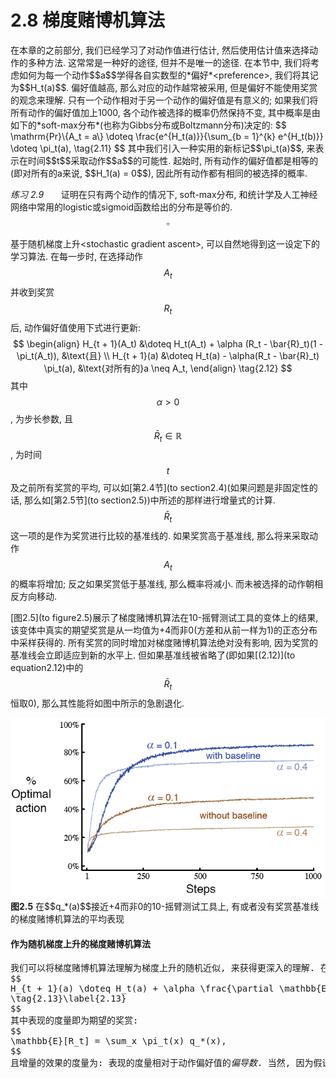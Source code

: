 # 2.8 梯度赌博机算法

<link href="../../../css/style.css" rel="stylesheet"></link>
在本章的之前部分, 我们已经学习了对动作值进行估计, 然后使用估计值来选择动作的多种方法. 这常常是一种好的途径, 但并不是唯一的途径. 在本节中, 我们将考虑如何为每一个动作$$a$$学得各自实数型的*偏好*&lt;preference&gt;, 我们将其记为$$H_t(a)$$. 偏好值越高, 那么对应的动作越常被采用, 但是偏好不能使用奖赏的观念来理解. 只有一个动作相对于另一个动作的偏好值是有意义的; 如果我们将所有动作的偏好值加上1000, 各个动作被选择的概率仍然保持不变, 其中概率是由如下的*soft-max分布*(也称为Gibbs分布或Boltzmann分布)决定的:
$$
\mathrm{Pr}\{A_t = a\} \doteq \frac{e^{H_t(a)}}{\sum_{b = 1}^{k} e^{H_t(b)}} \doteq \pi_t(a),
\tag{2.11}
$$
其中我们引入一种实用的新标记$$\pi_t(a)$$, 来表示在时间$$t$$采取动作$$a$$的可能性. 起始时, 所有动作的偏好值都是相等的(即对所有的a来说, $$H_1(a) = 0$$), 因此所有动作都有相同的被选择的概率.

*练习 2.9*&nbsp; &nbsp; &nbsp; &nbsp;证明在只有两个动作的情况下, soft-max分布, 和统计学及人工神经网络中常用的logistic或sigmoid函数给出的分布是等价的.<span class="float_right">$$\square$$</span>

基于随机梯度上升&lt;stochastic gradient ascent&gt;, 可以自然地得到这一设定下的学习算法. 在每一步时, 在选择动作$$A_t$$并收到奖赏$$R_t$$后, 动作偏好值使用下式进行更新:
$$
\begin{align}
H_{t + 1}(A_t) &\doteq H_t(A_t) + \alpha (R_t - \bar{R}_t)(1 - \pi_t(A_t)), &\text{且} \\
H_{t + 1}(a) &\doteq H_t(a) - \alpha(R_t - \bar{R}_t) \pi_t(a), &\text{对所有的}a \neq A_t,
\end{align}
\tag{2.12}
$$
其中$$\alpha > 0$$, 为步长参数, 且$$\bar{R}_t \in \mathbb{R}$$, 为时间$$t$$及之前所有奖赏的平均, 可以如[第2.4节](to section2.4)(如果问题是非固定性的话, 那么如[第2.5节](to section2.5))中所述的那样进行增量式的计算. $$\bar{R}_t$$这一项的是作为奖赏进行比较的基准线的. 如果奖赏高于基准线, 那么将来采取动作$$A_t$$的概率将增加; 反之如果奖赏低于基准线, 那么概率将减小. 而未被选择的动作朝相反方向移动.

[图2.5](to figure2.5)展示了梯度赌博机算法在10-摇臂测试工具的变体上的结果, 该变体中真实的期望奖赏是从一均值为+4而非0(方差和从前一样为1)的正态分布中采样获得的. 所有奖赏的同时增加对梯度赌博机算法绝对没有影响, 因为奖赏的基准线会立即适应到新的水平上. 但如果基准线被省略了(即如果[(2.12)](to equation2.12)中的$$\bar{R}_t$$恒取0), 那么其性能将如图中所示的急剧退化.

<img class="figure" id="figure2-5" src="../../../img/c2/s2-8/figure2-5.png" />

<span class="figure_note">
<b>图2.5</b>
在$$q_*(a)$$接近+4而非0的10-摇臂测试工具上, 有或者没有奖赏基准线的梯度赌博机算法的平均表现
</span>

<div class="math_box">
<h4>作为随机梯度上升的梯度赌博机算法</h4>
<pre>
我们可以将梯度赌博机算法理解为梯度上升的随机近似, 来获得更深入的理解. 在典型的<i>梯度上升</i>中, 各个动作的偏好值$$H_t(a)$$将会正比于增量在表现上的效果而增加:
$$
H_{t + 1}(a) \doteq H_t(a) + \alpha \frac{\partial \mathbb{E}[R_t]}{\partial H_t(a)},
\tag{2.13}\label{2.13}
$$
其中表现的度量即为期望的奖赏:
$$
\mathbb{E}[R_t] = \sum_x \pi_t(x) q_*(x),
$$
且增量的效果的度量为: 表现的度量相对于动作偏好值的<i>偏导数</i>. 当然, 因为假设上我们不知道$$q_*(x)$$, 所以不可能在现有情况下实现典型的梯度上升, 但事实上算法<a href='#mjx-eqn-2.12'>(2.12)</a>的

</pre>
</div>